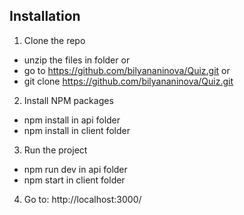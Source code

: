 ## Installation

1. Clone the repo

- unzip the files in folder or
- go to https://github.com/bilyananinova/Quiz.git or
- git clone https://github.com/bilyananinova/Quiz.git

2. Install NPM packages

- npm install in api folder
- npm install in client folder

3.  Run the project

- npm run dev in api folder
- npm start in client folder

4. Go to: http://localhost:3000/